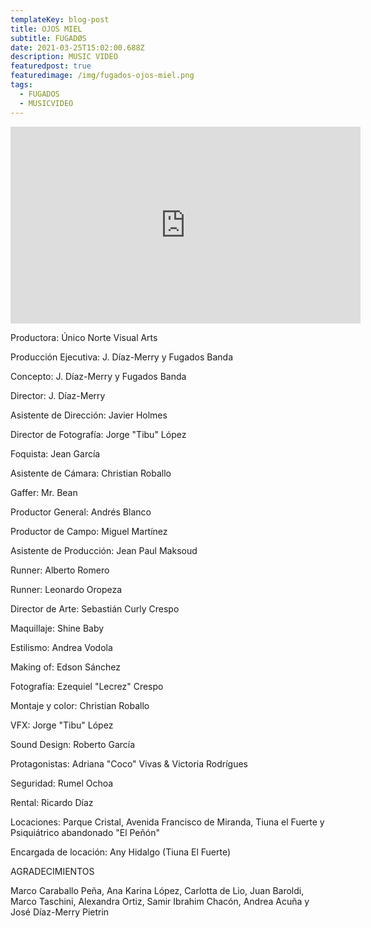 ```yaml
---
templateKey: blog-post
title: OJOS MIEL
subtitle: FUGADØS
date: 2021-03-25T15:02:00.688Z
description: MUSIC VIDEO
featuredpost: true
featuredimage: /img/fugados-ojos-miel.png
tags:
  - FUGADOS
  - MUSICVIDEO
---
```

<iframe width="560" height="315" src="https://www.youtube.com/embed/Aj40XDakOwE" title="YouTube video player" frameborder="0" allow="accelerometer; autoplay; clipboard-write; encrypted-media; gyroscope; picture-in-picture" allowfullscreen></iframe>

<!--StartFragment-->

Productora: Único Norte Visual Arts 

Producción Ejecutiva: J. Díaz-Merry y Fugados Banda 

Concepto: J. Díaz-Merry y Fugados Banda 

Director: J. Díaz-Merry 

Asistente de Dirección: Javier Holmes 

Director de Fotografía: Jorge "Tibu" López 

Foquista: Jean García 

Asistente de Cámara: Christian Roballo 

Gaffer: Mr. Bean 

Productor General: Andrés Blanco 

Productor de Campo: Miguel Martínez 

Asistente de Producción: Jean Paul Maksoud 

Runner: Alberto Romero 

Runner: Leonardo Oropeza 

Director de Arte: Sebastián Curly Crespo 

Maquillaje: Shine Baby 

Estilismo: Andrea Vodola 

Making of: Edson Sánchez 

Fotografía: Ezequiel "Lecrez" Crespo 

Montaje y color: Christian Roballo 

VFX: Jorge "Tibu" López 

Sound Design: Roberto García 

Protagonistas: Adriana "Coco" Vivas & Victoria Rodrígues 

Seguridad: Rumel Ochoa 

Rental: Ricardo Díaz 

Locaciones: Parque Cristal, Avenida Francisco de Miranda, Tiuna el Fuerte y Psiquiátrico abandonado "El Peñón" 

Encargada de locación: Any Hidalgo (Tiuna El Fuerte) 

AGRADECIMIENTOS 

Marco Caraballo Peña, Ana Karina López, Carlotta de Lio, Juan Baroldi, Marco Taschini, Alexandra Ortiz, Samir Ibrahim Chacón, Andrea Acuña y José Díaz-Merry Pietrin

<!--EndFragment-->